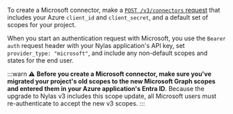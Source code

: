 To create a Microsoft connector, make a [`POST /v3/connectors` request](https://developer.nylas.com/docs/api/v3/admin/#post-/v3/connectors) that includes your Azure `client_id` and `client_secret`, and a default set of scopes for your project.

When you start an authentication request with Microsoft, you use the `Bearer auth` request header with your Nylas application's API key, set `provider_type: "microsoft"`, and include any non-default scopes and states for the end user.

:::warn
⚠️ **Before you create a Microsoft connector, make sure you've migrated your project's old scopes to the new Microsoft Graph scopes and entered them in your Azure application's Entra ID**. Because the upgrade to Nylas v3 includes this scope update, all Microsoft users must re-authenticate to accept the new v3 scopes.
:::
